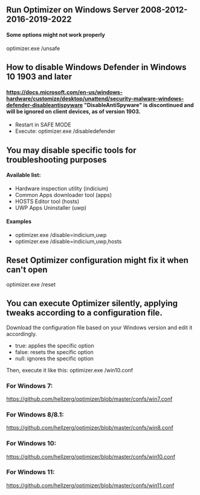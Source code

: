 ## Run Optimizer on Windows Server 2008-2012-2016-2019-2022 ##
#### Some options might not work properly ####
optimizer.exe /unsafe

## How to disable Windows Defender in Windows 10 1903 and later ##
#### https://docs.microsoft.com/en-us/windows-hardware/customize/desktop/unattend/security-malware-windows-defender-disableantispyware "DisableAntiSpyware" is discontinued and will be ignored on client devices, as of version 1903. ####

- Restart in SAFE MODE
- Execute: optimizer.exe /disabledefender

## You may disable specific tools for troubleshooting purposes ##
#### Available list: ####

* Hardware inspection utility (indicium)
* Common Apps downloader tool (apps)
* HOSTS Editor tool (hosts)
* UWP Apps Uninstaller (uwp)

#### Examples ####

- optimizer.exe /disable=indicium,uwp
- optimizer.exe /disable=indicium,uwp,hosts

## Reset Optimizer configuration might fix it when can't open ##
optimizer.exe /reset

## You can execute Optimizer silently, applying tweaks according to a configuration file. ##

Download the configuration file based on your Windows version and edit it accordingly.

* true: applies the specific option
* false: resets the specific option
* null: ignores the specific option

Then, execute it like this: optimizer.exe /win10.conf

### For Windows 7: ###
https://github.com/hellzerg/optimizer/blob/master/confs/win7.conf

### For Windows 8/8.1: ###
https://github.com/hellzerg/optimizer/blob/master/confs/win8.conf

### For Windows 10: ###
https://github.com/hellzerg/optimizer/blob/master/confs/win10.conf

### For Windows 11: ###
https://github.com/hellzerg/optimizer/blob/master/confs/win11.conf



